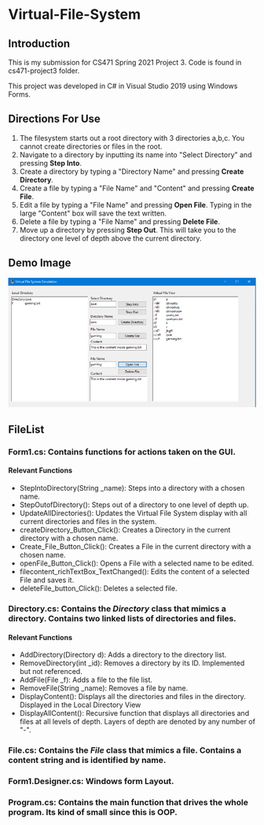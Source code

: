 # Virtual-File-System
## Introduction
This is my submission for CS471 Spring 2021 Project 3. Code is found in cs471-project3 folder.

This project was developed in C# in Visual Studio 2019 using Windows Forms.


## Directions For Use
1. The filesystem starts out a root directory with 3 directories a,b,c. You cannot create directories or files in the root.
2. Navigate to a directory by inputting its name into "Select Directory" and pressing **Step Into**.
3. Create a directory by typing a "Directory Name" and pressing **Create Directory**.
4. Create a file by typing a "File Name" and "Content" and pressing **Create File**.
5. Edit a file by typing a "File Name" and pressing **Open File**. Typing in the large "Content" box will save the text written.
6. Delete a file by typing a "File Name" and pressing **Delete File**.
7. Move up a directory by pressing **Step Out**. This will take you to the directory one level of depth above the current directory.

## Demo Image

![Demo Image](/demo.png)


## FileList
### Form1.cs: Contains functions for actions taken on the GUI.
#### Relevant Functions
- StepIntoDirectory(String _name): Steps into a directory with a chosen name.
- StepOutofDirectory(): Steps out of a directory to one level of depth up.
- UpdateAllDirectories(): Updates the Virtual File System display with all current directories and files in the system.
- createDirectory_Button_Click(): Creates a Directory in the current directory with a chosen name.
- Create_File_Button_Click(): Creates a File in the current directory with a chosen name.
- openFile_Button_Click(): Opens a File with a selected name to be edited.
- filecontent_richTextBox_TextChanged(): Edits the content of a selected File and saves it.
- deleteFile_button_Click(): Deletes a selected file.

### Directory.cs: Contains the *Directory* class that mimics a directory. Contains two linked lists of directories and files.
#### Relevant Functions
- AddDirectory(Directory d): Adds a directory to the directory list. 
- RemoveDirectory(int _id): Removes a directory by its ID. Implemented but not referenced.
- AddFile(File _f): Adds a file to the file list.
- RemoveFile(String _name): Removes a file by name.
- DisplayContent(): Displays all the directories and files in the directory. Displayed in the Local Directory View
- DisplayAllContent(): Recursive function that displays all directories and files at all levels of depth. Layers of depth are denoted by any number of "-".

### File.cs: Contains the *File* class that mimics a file. Contains a content string and is identified by name.

### Form1.Designer.cs: Windows form Layout.

### Program.cs: Contains the main function that drives the whole program. Its kind of small since this is OOP.

